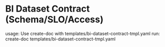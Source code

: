 # BI Dataset Contract (Schema/SLO/Access)

usage: Use create-doc with templates/bi-dataset-contract-tmpl.yaml
run: create-doc templates/bi-dataset-contract-tmpl.yaml
